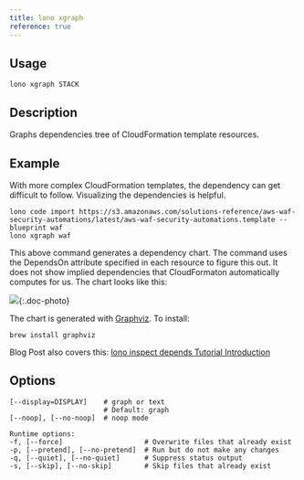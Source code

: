 ```yaml
---
title: lono xgraph
reference: true
---
```


## Usage

    lono xgraph STACK

## Description

Graphs dependencies tree of CloudFormation template resources.

## Example

With more complex CloudFormation templates, the dependency can get difficult to follow.  Visualizing the dependencies is helpful.

    lono code import https://s3.amazonaws.com/solutions-reference/aws-waf-security-automations/latest/aws-waf-security-automations.template --blueprint waf
    lono xgraph waf

This above command generates a dependency chart.  The command uses the DependsOn attribute specified in each resource to figure this out.  It does not show implied dependencies that CloudFormaton automatically computes for us.  The chart looks like this:

![](/img/tutorial/waf-chart.png){:.doc-photo}

The chart is generated with [Graphviz](http://www.graphviz.org/). To install:

    brew install graphviz

Blog Post also covers this: [lono inspect depends Tutorial Introduction](https://blog.boltops.com/2017/09/20/lono-inspect-depends-tutorial-introduction)


## Options

```
[--display=DISPLAY]    # graph or text
                       # Default: graph
[--noop], [--no-noop]  # noop mode

Runtime options:
-f, [--force]                    # Overwrite files that already exist
-p, [--pretend], [--no-pretend]  # Run but do not make any changes
-q, [--quiet], [--no-quiet]      # Suppress status output
-s, [--skip], [--no-skip]        # Skip files that already exist
```

